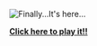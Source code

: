 
![Finally...It's here...](https://pm1.narvii.com/7189/a97841f3e9a931aa25bfb028a9ef5ec5a3ade324r1-698-615v2_hq.jpg)

[**Click here to play it!!**](https://kayos156.github.io/BoundRevamped)
